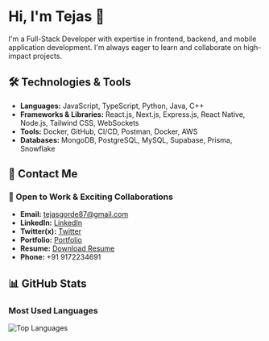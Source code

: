 # Hi, I'm Tejas 👋

I'm a Full-Stack Developer with expertise in frontend, backend, and mobile application development. I'm always eager to learn and collaborate on high-impact projects.

## 🛠 Technologies & Tools

- **Languages:** JavaScript, TypeScript, Python, Java, C++
- **Frameworks & Libraries:** React.js, Next.js, Express.js, React Native, Node.js, Tailwind CSS, WebSockets
- **Tools:** Docker, GitHub, CI/CD, Postman, Docker, AWS
- **Databases:** MongoDB, PostgreSQL, MySQL, Supabase, Prisma, Snowflake

## 📩 Contact Me

### 🚀 Open to Work & Exciting Collaborations

- **Email:** tejasgorde87@gmail.com  
- **LinkedIn:** [LinkedIn](https://www.linkedin.com/in/tejas-gorde-63b464256/)  
- **Twitter(x):** [Twitter](https://x.com/tejas_87_)  
- **Portfolio:** [Portfolio](https://tejasportfolio-main.vercel.app/)  
- **Resume:** [Download Resume](https://drive.google.com/file/d/1uUWUhbi4iD9PLLkjUSL9MvLzdBIVd_2d/view?usp=sharinghttps://drive.google.com/file/d/1uUWUhbi4iD9PLLkjUSL9MvLzdBIVd_2d/view?usp=sharing)
- **Phone:**  +91 9172234691 


## 📊 GitHub Stats

### Most Used Languages

![Top Languages](https://github-readme-stats.vercel.app/api/top-langs/?username=TejasGorde67&layout=compact&theme=dark)








